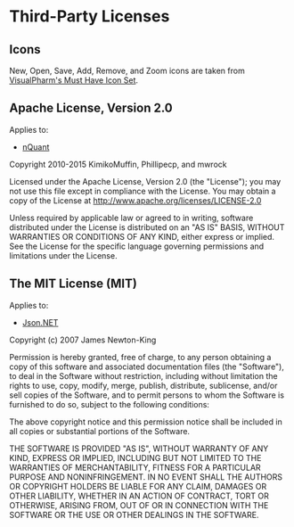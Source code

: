 ﻿Third-Party Licenses
====================

Icons
-----
New, Open, Save, Add, Remove, and Zoom icons are taken from [VisualPharm's Must Have Icon Set](http://www.visualpharm.com/must_have_icon_set/).

Apache License, Version 2.0
---------------------------
Applies to:
* [nQuant](https://github.com/KimikoMuffin/nQuant)

Copyright 2010-2015 KimikoMuffin, Phillipecp, and mwrock

Licensed under the Apache License, Version 2.0 (the "License");
you may not use this file except in compliance with the License.
You may obtain a copy of the License at http://www.apache.org/licenses/LICENSE-2.0

Unless required by applicable law or agreed to in writing, software
distributed under the License is distributed on an "AS IS" BASIS,
WITHOUT WARRANTIES OR CONDITIONS OF ANY KIND, either express or implied.
See the License for the specific language governing permissions and
limitations under the License.

The MIT License (MIT)
---------------------
Applies to:
* [Json.NET](http://www.newtonsoft.com/json)

Copyright (c) 2007 James Newton-King

Permission is hereby granted, free of charge, to any person obtaining a copy of
this software and associated documentation files (the "Software"), to deal in
the Software without restriction, including without limitation the rights to
use, copy, modify, merge, publish, distribute, sublicense, and/or sell copies of
the Software, and to permit persons to whom the Software is furnished to do so,
subject to the following conditions:

The above copyright notice and this permission notice shall be included in all
copies or substantial portions of the Software.

THE SOFTWARE IS PROVIDED "AS IS", WITHOUT WARRANTY OF ANY KIND, EXPRESS OR
IMPLIED, INCLUDING BUT NOT LIMITED TO THE WARRANTIES OF MERCHANTABILITY, FITNESS
FOR A PARTICULAR PURPOSE AND NONINFRINGEMENT. IN NO EVENT SHALL THE AUTHORS OR
COPYRIGHT HOLDERS BE LIABLE FOR ANY CLAIM, DAMAGES OR OTHER LIABILITY, WHETHER
IN AN ACTION OF CONTRACT, TORT OR OTHERWISE, ARISING FROM, OUT OF OR IN
CONNECTION WITH THE SOFTWARE OR THE USE OR OTHER DEALINGS IN THE SOFTWARE.
